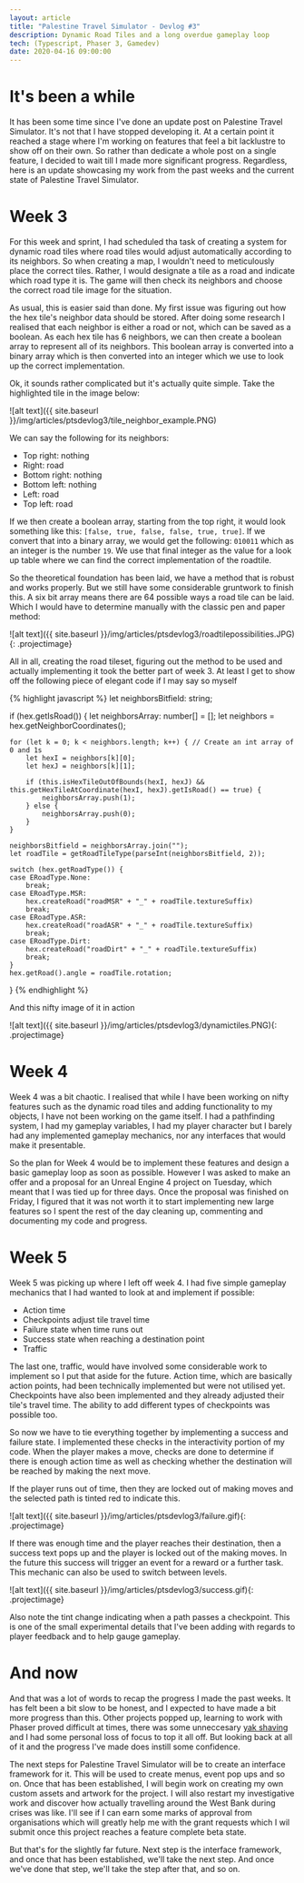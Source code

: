 ```yaml
---
layout: article
title: "Palestine Travel Simulator - Devlog #3"
description: Dynamic Road Tiles and a long overdue gameplay loop
tech: (Typescript, Phaser 3, Gamedev)
date: 2020-04-16 09:00:00
---
```


# It's been a while

It has been some time since I've done an update post on Palestine Travel Simulator. It's not that I have stopped developing it. At a certain point it reached a stage where I'm working on features that feel a bit lacklustre to show off on their own. So rather than dedicate a whole post on a single feature, I decided to wait till I made more significant progress. Regardless, here is an update showcasing my work from the past weeks and the current state of Palestine Travel Simulator.

# Week 3

For this week and sprint, I had scheduled tha task of creating a system for dynamic road tiles where road tiles would adjust automatically according to its neighbors. So when creating a map, I wouldn't need to meticulously place the correct tiles. Rather, I would designate a tile as a road and indicate which road type it is. The game will then check its neighbors and choose the correct road tile image for the situation.

As usual, this is easier said than done. My first issue was figuring out how the hex tile's neighbor data should be stored. After doing some research I realised that each neighbor is either a road or not, which can be saved as a boolean. As each hex tile has 6 neighbors, we can then create a boolean array to represent all of its neighbors. This boolean array is converted into a binary array which is then converted into an integer which we use to look up the correct implementation.

Ok, it sounds rather complicated but it's actually quite simple. Take the highlighted tile in the image below:

![alt text]({{ site.baseurl }}/img/articles/ptsdevlog3/tile_neighbor_example.PNG)

We can say the following for its neighbors:
 - Top right: nothing
 - Right: road
 - Bottom right: nothing
 - Bottom left: nothing
 - Left: road
 - Top left: road

If we then create a boolean array, starting from the top right, it would look something like this: `[false, true, false, false, true, true]`. If we convert that into a binary array, we would get the following: `010011` which as an integer is the number `19`. We use that final integer as the value for a look up table where we can find the correct implementation of the roadtile.

So the theoretical foundation has been laid, we have a method that is robust and works properly. But we still have some considerable gruntwork to finish this. A six bit array means there are 64 possible ways a road tile can be laid. Which I would have to determine manually with the classic pen and paper method:

![alt text]({{ site.baseurl }}/img/articles/ptsdevlog3/roadtilepossibilities.JPG){: .projectimage}

All in all, creating the road tileset, figuring out the method to be used and actually implementing it took the better part of week 3. At least I get to show off the following piece of elegant code if I may say so myself

{% highlight javascript %}
let neighborsBitfield: string;

if (hex.getIsRoad()) { 
    let neighborsArray: number[] = [];
    let neighbors = hex.getNeighborCoordinates();

    for (let k = 0; k < neighbors.length; k++) { // Create an int array of 0 and 1s    
        let hexI = neighbors[k][0];
        let hexJ = neighbors[k][1];

        if (this.isHexTileOutOfBounds(hexI, hexJ) && this.getHexTileAtCoordinate(hexI, hexJ).getIsRoad() == true) {
            neighborsArray.push(1);
        } else { 
            neighborsArray.push(0);
        }
    }

    neighborsBitfield = neighborsArray.join("");
    let roadTile = getRoadTileType(parseInt(neighborsBitfield, 2));

    switch (hex.getRoadType()) {
    case ERoadType.None:
        break;
    case ERoadType.MSR:
        hex.createRoad("roadMSR" + "_" + roadTile.textureSuffix)
        break;
    case ERoadType.ASR:
        hex.createRoad("roadASR" + "_" + roadTile.textureSuffix)
        break;
    case ERoadType.Dirt:
        hex.createRoad("roadDirt" + "_" + roadTile.textureSuffix)
        break;
    }
    hex.getRoad().angle = roadTile.rotation;
}
{% endhighlight %}

And this nifty image of it in action

![alt text]({{ site.baseurl }}/img/articles/ptsdevlog3/dynamictiles.PNG){: .projectimage}


# Week 4

Week 4 was a bit chaotic. I realised that while I have been working on nifty features such as the dynamic road tiles and adding functionality to my objects, I have not been working on the game itself. I had a pathfinding system, I had my gameplay variables, I had my player character but I barely had any implemented gameplay mechanics, nor any interfaces that would make it presentable. 

So the plan for Week 4 would be to implement these features and design a basic gameplay loop as soon as possible. However I was asked to make an offer and a proposal for an Unreal Engine 4 project on Tuesday, which meant that I was tied up for three days. Once the proposal was finished on Friday, I figured that it was not worth it to start implementing new large features so I spent the rest of the day cleaning up, commenting and documenting my code and progress.

# Week 5

Week 5 was picking up where I left off week 4. I had five simple gameplay mechanics that I had wanted to look at and implement if possible:
 - Action time
 - Checkpoints adjust tile travel time
 - Failure state when time runs out
 - Success state when reaching a destination point
 - Traffic

The last one, traffic, would have involved some considerable work to implement so I put that aside for the future. Action time, which are basically action points, had been technically implemented but were not utilised yet. Checkpoints have also been implemented and they already adjusted their tile's travel time. The ability to add different types of checkpoints was possible too.

So now we have to tie everything together by implementing a success and failure state. I implemented these checks in the interactivity portion of my code. When the player makes a move, checks are done to determine if there is enough action time as well as checking whether the destination will be reached by making the next move.

If the player runs out of time, then they are locked out of making moves and the selected path is tinted red to indicate this.

![alt text]({{ site.baseurl }}/img/articles/ptsdevlog3/failure.gif){: .projectimage}

If there was enough time and the player reaches their destination, then a success text pops up and the player is locked out of the making moves. In the future this success will trigger an event for a reward or a further task. This mechanic can also be used to switch between levels.

![alt text]({{ site.baseurl }}/img/articles/ptsdevlog3/success.gif){: .projectimage}

Also note the tint change indicating when a path passes a checkpoint. This is one of the small experimental details that I've been adding with regards to player feedback and to help gauge gameplay.

# And now

And that was a lot of words to recap the progress I made the past weeks. It has felt been a bit slow to be honest, and I expected to have made a bit more progress than this. Other projects popped up, learning to work with Phaser proved difficult at times, there was some unneccesary [yak shaving](https://en.wiktionary.org/wiki/yak_shaving) and I had some personal loss of focus to top it all off. But looking back at all of it and the progress I've made does instill some confidence.

The next steps for Palestine Travel Simulator will be to create an interface framework for it. This will be used to create menus, event pop ups and so on. Once that has been established, I will begin work on creating my own custom assets and artwork for the project. I will also restart my investigative work and discover how actually travelling around the West Bank during crises was like. I'll see if I can earn some marks of approval from organisations which will greatly help me with the grant requests which I wil submit once this project reaches a feature complete beta state.

But that's for the slightly far future. Next step is the interface framework, and once that has been established, we'll take the next step. And once we've done that step, we'll take the step after that, and so on.